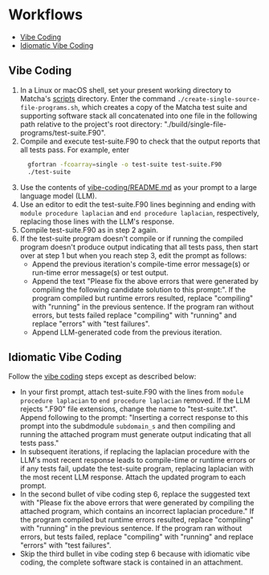 Workflows
=========

* [Vibe Coding](#vibe-coding)
* [Idiomatic Vibe Coding](#idiomatic-vibe-coding)

Vibe Coding
-----------
1. In a Linux or macOS shell, set your present working directory to Matcha's
   [scripts](../../scripts) directory.   Enter the command
   `./create-single-source-file-programs.sh`, which creates a copy of the
   Matcha test suite and supporting software stack all concatenated into one
   file in the following path relative to the project's root directory:
   "./build/single-file-programs/test-suite.F90".
3. Compile and execute test-suite.F90 to check that the output reports that
   all tests pass.  For example, enter
   ```bash
     gfortran -fcoarray=single -o test-suite test-suite.F90
     ./test-suite
   ```
4. Use the contents of [vibe-coding/README.md](./vibe-coding/README.md) as your
   prompt to a large language model (LLM).
5. Use an editor to edit the test-suite.F90 lines beginning and ending with
   `module procedure laplacian` and `end procedure laplacian`, respectively,
   replacing those lines with the LLM's response.
6. Compile test-suite.F90 as in step 2 again.
7. If  the test-suite program doesn't compile or if running the compiled
   program doesn't produce output indicating that all tests pass, then start
   over at step 1 but when you reach step 3, edit the prompt as follows:
   * Append the previous iteration's compile-time error message(s) or run-time
     error message(s) or test output.
   * Append the text "Please fix the above errors that were generated by
     compiling the following candidate solution to this prompt:".  If the
     program compiled but runtime errors resulted, replace "compiling" with
     "running" in the previous sentence.  If the program ran without errors,
     but tests failed replace "compiling" with "running" and replace "errors"
     with "test failures".
   * Append LLM-generated code from the previous iteration.

Idiomatic Vibe Coding
---------------------
Follow the [vibe coding](#vibe-coding) steps except as described below:
* In your first prompt, attach test-suite.F90 with the lines from
  `module procedure laplacian` to `end procedure laplacian` removed.  If the
  LLM rejects ".F90" file extensions, change the name to "test-suite.txt".
  Append following to the prompt: "Inserting a correct response to this
  prompt into the subdmodule `subdomain_s` and then compiling and running the
  attached program must generate output indicating that all tests pass."
* In subsequent iterations, if replacing the laplacian procedure with the
  LLM's most recent response leads to compile-time or runtime errors or if any
  tests fail, update the test-suite program, replacing laplacian with the most
  recent LLM response. Attach the updated program to each prompt.
* In the second bullet of vibe coding step 6, replace the suggested text with
  "Please fix the above errors that were generated by compiling the attached
  program, which contains an incorrect laplacian procedure."  If the program
  compiled but runtime errors resulted, replace "compiling" with "running" in
  the previous sentence.  If the program ran without errors, but tests failed,
  replace "compiling" with "running" and replace "errors" with "test failures".
* Skip the third bullet in vibe coding step 6 because with idiomatic vibe
  coding, the complete software stack is contained in an attachment.
